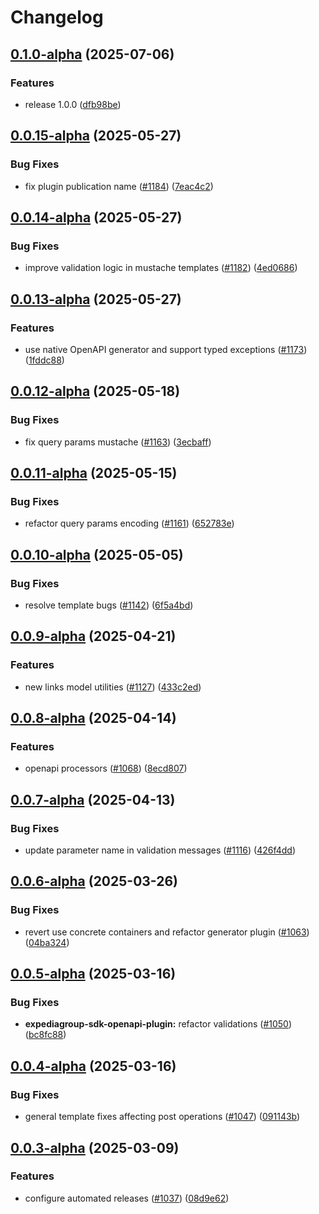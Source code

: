 # Changelog

## [0.1.0-alpha](https://github.com/ExpediaGroup/expediagroup-java-sdk/compare/expediagroup-sdk-openapi-plugin-v0.0.15-alpha...expediagroup-sdk-openapi-plugin-v0.1.0-alpha) (2025-07-06)


### Features

* release 1.0.0 ([dfb98be](https://github.com/ExpediaGroup/expediagroup-java-sdk/commit/dfb98be62fcd226771f225e018ae057d3f041702))

## [0.0.15-alpha](https://github.com/ExpediaGroup/expediagroup-java-sdk/compare/expediagroup-sdk-openapi-plugin-v0.0.14-alpha...expediagroup-sdk-openapi-plugin-v0.0.15-alpha) (2025-05-27)


### Bug Fixes

* fix plugin publication name ([#1184](https://github.com/ExpediaGroup/expediagroup-java-sdk/issues/1184)) ([7eac4c2](https://github.com/ExpediaGroup/expediagroup-java-sdk/commit/7eac4c245df998ab56ba73f486c5573f62f11aeb))

## [0.0.14-alpha](https://github.com/ExpediaGroup/expediagroup-java-sdk/compare/expediagroup-sdk-openapi-plugin-v0.0.13-alpha...expediagroup-sdk-openapi-plugin-v0.0.14-alpha) (2025-05-27)


### Bug Fixes

* improve validation logic in mustache templates ([#1182](https://github.com/ExpediaGroup/expediagroup-java-sdk/issues/1182)) ([4ed0686](https://github.com/ExpediaGroup/expediagroup-java-sdk/commit/4ed068651922c36e32860933d302fa02b0a54d75))

## [0.0.13-alpha](https://github.com/ExpediaGroup/expediagroup-java-sdk/compare/expediagroup-sdk-openapi-plugin-v0.0.12-alpha...expediagroup-sdk-openapi-plugin-v0.0.13-alpha) (2025-05-27)


### Features

* use native OpenAPI generator and support typed exceptions ([#1173](https://github.com/ExpediaGroup/expediagroup-java-sdk/issues/1173)) ([1fddc88](https://github.com/ExpediaGroup/expediagroup-java-sdk/commit/1fddc88cb83fc8610b3500ffaf35f5cba4deed86))

## [0.0.12-alpha](https://github.com/ExpediaGroup/expediagroup-java-sdk/compare/expediagroup-sdk-openapi-plugin-v0.0.11-alpha...expediagroup-sdk-openapi-plugin-v0.0.12-alpha) (2025-05-18)


### Bug Fixes

* fix query params mustache ([#1163](https://github.com/ExpediaGroup/expediagroup-java-sdk/issues/1163)) ([3ecbaff](https://github.com/ExpediaGroup/expediagroup-java-sdk/commit/3ecbaff05c667a6dbbd69eb07731b71fc80162f9))

## [0.0.11-alpha](https://github.com/ExpediaGroup/expediagroup-java-sdk/compare/expediagroup-sdk-openapi-plugin-v0.0.10-alpha...expediagroup-sdk-openapi-plugin-v0.0.11-alpha) (2025-05-15)


### Bug Fixes

* refactor query params encoding ([#1161](https://github.com/ExpediaGroup/expediagroup-java-sdk/issues/1161)) ([652783e](https://github.com/ExpediaGroup/expediagroup-java-sdk/commit/652783e959c9d0e499101d9bb3aade7fa29b24d6))

## [0.0.10-alpha](https://github.com/ExpediaGroup/expediagroup-java-sdk/compare/expediagroup-sdk-openapi-plugin-v0.0.9-alpha...expediagroup-sdk-openapi-plugin-v0.0.10-alpha) (2025-05-05)


### Bug Fixes

* resolve template bugs ([#1142](https://github.com/ExpediaGroup/expediagroup-java-sdk/issues/1142)) ([6f5a4bd](https://github.com/ExpediaGroup/expediagroup-java-sdk/commit/6f5a4bdf244464a73f7e2664fd9c317f841d70d4))

## [0.0.9-alpha](https://github.com/ExpediaGroup/expediagroup-java-sdk/compare/expediagroup-sdk-openapi-plugin-v0.0.8-alpha...expediagroup-sdk-openapi-plugin-v0.0.9-alpha) (2025-04-21)


### Features

* new links model utilities ([#1127](https://github.com/ExpediaGroup/expediagroup-java-sdk/issues/1127)) ([433c2ed](https://github.com/ExpediaGroup/expediagroup-java-sdk/commit/433c2ed397921f2918b559786f83f21b57d83280))

## [0.0.8-alpha](https://github.com/ExpediaGroup/expediagroup-java-sdk/compare/expediagroup-sdk-openapi-plugin-v0.0.7-alpha...expediagroup-sdk-openapi-plugin-v0.0.8-alpha) (2025-04-14)


### Features

* openapi processors ([#1068](https://github.com/ExpediaGroup/expediagroup-java-sdk/issues/1068)) ([8ecd807](https://github.com/ExpediaGroup/expediagroup-java-sdk/commit/8ecd807075a80eec7d66083329b91c07953e747b))

## [0.0.7-alpha](https://github.com/ExpediaGroup/expediagroup-java-sdk/compare/expediagroup-sdk-openapi-plugin-v0.0.6-alpha...expediagroup-sdk-openapi-plugin-v0.0.7-alpha) (2025-04-13)


### Bug Fixes

* update parameter name in validation messages ([#1116](https://github.com/ExpediaGroup/expediagroup-java-sdk/issues/1116)) ([426f4dd](https://github.com/ExpediaGroup/expediagroup-java-sdk/commit/426f4dd9bfcea7790cf508c853cb21711d718607))

## [0.0.6-alpha](https://github.com/ExpediaGroup/expediagroup-java-sdk/compare/expediagroup-sdk-openapi-plugin-v0.0.5-alpha...expediagroup-sdk-openapi-plugin-v0.0.6-alpha) (2025-03-26)


### Bug Fixes

* revert use concrete containers and refactor generator plugin ([#1063](https://github.com/ExpediaGroup/expediagroup-java-sdk/issues/1063)) ([04ba324](https://github.com/ExpediaGroup/expediagroup-java-sdk/commit/04ba324134083788dfc899b54b6cdd0490fd5252))

## [0.0.5-alpha](https://github.com/ExpediaGroup/expediagroup-java-sdk/compare/expediagroup-sdk-openapi-plugin-v0.0.4-alpha...expediagroup-sdk-openapi-plugin-v0.0.5-alpha) (2025-03-16)


### Bug Fixes

* **expediagroup-sdk-openapi-plugin:** refactor validations  ([#1050](https://github.com/ExpediaGroup/expediagroup-java-sdk/issues/1050)) ([bc8fc88](https://github.com/ExpediaGroup/expediagroup-java-sdk/commit/bc8fc881e18b75de3c7f5e1b25cbcebfb46c0ec9))

## [0.0.4-alpha](https://github.com/ExpediaGroup/expediagroup-java-sdk/compare/expediagroup-sdk-openapi-plugin-v0.0.3-alpha...expediagroup-sdk-openapi-plugin-v0.0.4-alpha) (2025-03-16)


### Bug Fixes

* general template fixes affecting post operations ([#1047](https://github.com/ExpediaGroup/expediagroup-java-sdk/issues/1047)) ([091143b](https://github.com/ExpediaGroup/expediagroup-java-sdk/commit/091143bf545e0a7338903fd4c1b89793c10c9565))

## [0.0.3-alpha](https://github.com/ExpediaGroup/expediagroup-java-sdk/compare/expediagroup-sdk-openapi-plugin-v0.0.2-alpha...expediagroup-sdk-openapi-plugin-v0.0.3-alpha) (2025-03-09)


### Features

* configure automated releases ([#1037](https://github.com/ExpediaGroup/expediagroup-java-sdk/issues/1037)) ([08d9e62](https://github.com/ExpediaGroup/expediagroup-java-sdk/commit/08d9e62be599f2daa65f3998457911c01f1f51d2))
